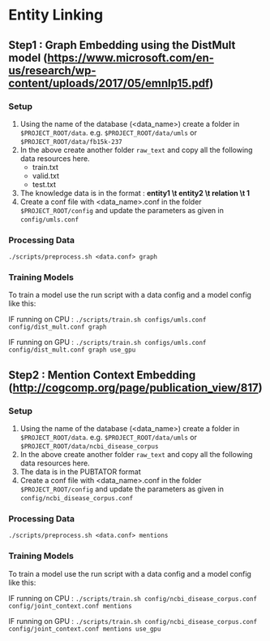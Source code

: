 # Entity Linking


## Step1 : Graph Embedding using the DistMult model (https://www.microsoft.com/en-us/research/wp-content/uploads/2017/05/emnlp15.pdf)



### Setup

1. Using the name of the database (<data_name>) create a folder in `$PROJECT_ROOT/data`. e.g. `$PROJECT_ROOT/data/umls`  or `$PROJECT_ROOT/data/fb15k-237`  
2. In the above create another folder `raw_text` and copy all the following data resources here.
   * train.txt
   * valid.txt
   * test.txt
3. The knowledge data is in the format : **entity1 \t entity2 \t relation \t 1**
4. Create a conf file with <data_name>.conf in the folder `$PROJECT_ROOT/config` and update the parameters as given in `config/umls.conf`


### Processing Data

`./scripts/preprocess.sh <data.conf> graph`


### Training Models

To train a model use the run script with a data config and a model config like this:  

IF running on CPU :
`./scripts/train.sh configs/umls.conf config/dist_mult.conf graph`  

IF running on GPU :
`./scripts/train.sh configs/umls.conf config/dist_mult.conf graph use_gpu`
   
## Step2 : Mention Context Embedding (http://cogcomp.org/page/publication_view/817)
### Setup

1. Using the name of the database (<data_name>) create a folder in `$PROJECT_ROOT/data`. e.g. `$PROJECT_ROOT/data/umls`  or `$PROJECT_ROOT/data/ncbi_disease_corpus`  
2. In the above create another folder `raw_text` and copy all the following data resources here.
3. The data is in the PUBTATOR format 
4. Create a conf file with <data_name>.conf in the folder `$PROJECT_ROOT/config` and update the parameters as given in `config/ncbi_disease_corpus.conf`

### Processing Data

`./scripts/preprocess.sh <data.conf> mentions`

### Training Models
To train a model use the run script with a data config and a model config like this:

IF running on CPU :
`./scripts/train.sh config/ncbi_disease_corpus.conf config/joint_context.conf mentions`  

IF running on GPU :
`./scripts/train.sh config/ncbi_disease_corpus.conf config/joint_context.conf mentions use_gpu`